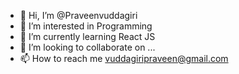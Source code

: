 - 👋 Hi, I’m @Praveenvuddagiri
- 👀 I’m interested in Programming
- 🌱 I’m currently learning React JS
- 💞️ I’m looking to collaborate on ...
- 📫 How to reach me vuddagiripraveen@gmail.com

<!---
Praveenvuddagiri/Praveenvuddagiri is a ✨ special ✨ repository because its `README.md` (this file) appears on your GitHub profile.
You can click the Preview link to take a look at your changes.
--->
